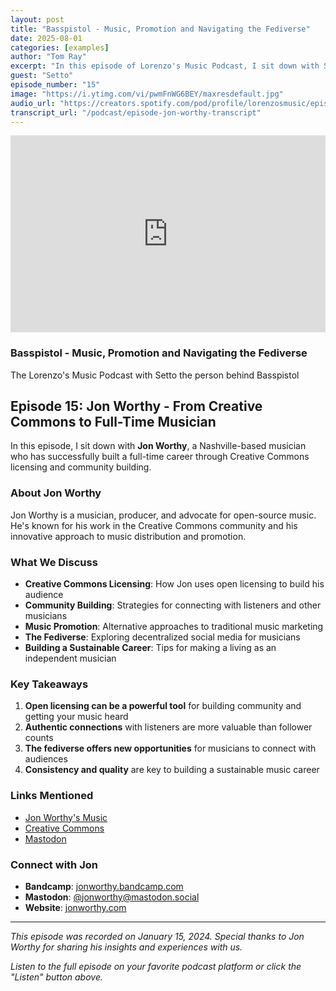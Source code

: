 ```yaml
---
layout: post
title: "Basspistol - Music, Promotion and Navigating the Fediverse"
date: 2025-08-01
categories: [examples]
author: "Tom Ray"
excerpt: "In this episode of Lorenzo's Music Podcast, I sit down with Setto, a multifaceted musician and entrepreneur who runs the innovative platform Basspistol."
guest: "Setto"
episode_number: "15"
image: "https://i.ytimg.com/vi/pwmFnWG6BEY/maxresdefault.jpg"
audio_url: "https://creators.spotify.com/pod/profile/lorenzosmusic/episodes/Basspistol---Music--Promotion-and-Navigating-The-Fediverse-e369vbj/a-ac33esb"
transcript_url: "/podcast/episode-jon-worthy-transcript"
---
```

<div class="video-card">
    <div class="video-embed">
        <iframe
            width="100%"
            height="315"
            src="https://www.youtube.com/embed/pwmFnWG6BEY"
            title="Basspistol - Music, Promotion and Navigating the Fediverse"
            frameborder="0"
            allow="accelerometer; autoplay; clipboard-write; encrypted-media; gyroscope; picture-in-picture"
            allowfullscreen>
        </iframe>
    </div>
    <div class="video-info">
        <h3>Basspistol - Music, Promotion and Navigating the Fediverse</h3>
        <p>The Lorenzo's Music Podcast with Setto the person behind Basspistol</p>
    </div>
</div>

## Episode 15: Jon Worthy - From Creative Commons to Full-Time Musician

In this episode, I sit down with **Jon Worthy**, a Nashville-based musician who has successfully built a full-time career through Creative Commons licensing and community building.

### About Jon Worthy

Jon Worthy is a musician, producer, and advocate for open-source music. He's known for his work in the Creative Commons community and his innovative approach to music distribution and promotion.

### What We Discuss

- **Creative Commons Licensing**: How Jon uses open licensing to build his audience
- **Community Building**: Strategies for connecting with listeners and other musicians
- **Music Promotion**: Alternative approaches to traditional music marketing
- **The Fediverse**: Exploring decentralized social media for musicians
- **Building a Sustainable Career**: Tips for making a living as an independent musician

### Key Takeaways

1. **Open licensing can be a powerful tool** for building community and getting your music heard
2. **Authentic connections** with listeners are more valuable than follower counts
3. **The fediverse offers new opportunities** for musicians to connect with audiences
4. **Consistency and quality** are key to building a sustainable music career

### Links Mentioned

- [Jon Worthy's Music](https://jonworthy.bandcamp.com)
- [Creative Commons](https://creativecommons.org)
- [Mastodon](https://joinmastodon.org)

### Connect with Jon

- **Bandcamp**: [jonworthy.bandcamp.com](https://jonworthy.bandcamp.com)
- **Mastodon**: [@jonworthy@mastodon.social](https://mastodon.social/@jonworthy)
- **Website**: [jonworthy.com](https://jonworthy.com)

---

*This episode was recorded on January 15, 2024. Special thanks to Jon Worthy for sharing his insights and experiences with us.*

*Listen to the full episode on your favorite podcast platform or click the "Listen" button above.*
